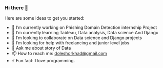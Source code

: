 ### Hi there 👋

Here are some ideas to get you started:

- 🔭 I’m currently working on Phishing Domain Detection internship Project
- 🌱 I’m currently learning Tableau, Data analysis, Data science And Django
- 👯 I’m looking to collaborate on Data science and Django projects
- 🤔 I’m looking for help with freelancing and junior level jobs
- 💬 Ask me about story of Data 
- 📫 How to reach me: doleshorkhad@gmail.com
- ⚡ Fun fact: I love programming.

